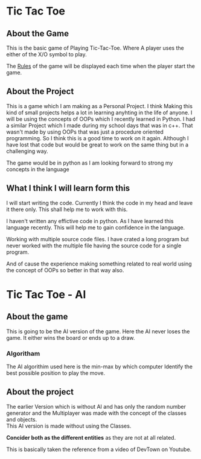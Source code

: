 # Tic Tac Toe

## About the Game
This is the basic game of Playing Tic-Tac-Toe. Where A player uses the either of the X/O symbol to play.

The [Rules](./Rules.py) of the game will be displayed each time when the player start the game.

## About the Project
This is a game which I am making as a Personal Project. I think Making this kind of small projects helps a lot in learning anyhting in the life of anyone. I will be using the concepts of OOPs which I recently learned in Python.
I had a similar Project which I made during my school days that was in c++. That wasn't made by using OOPs that was just a procedure oriented programming. So I think this is a good time to work on it again. Although I have lost that code but would be great to work on the same thing but in a challenging way.

The game would be in python as I am looking forward to strong my concepts in the language


## What I think I will learn form this
I will start writing the code. Currently I think the code in my head and leave it there only. This shall help me to work with this.

I haven't written any effictive code in python. As I have learned this language recently. This will help me to gain confidence in the language.

Working with multiple source code files. I have crated a long program but never worked with the multiple file having the source code for a single program.

And of cause the experience making something related to real world using the concept of OOPs so better in that way also.


# Tic Tac Toe - AI

## About the game
This is going to be the AI version of the game. Here the AI never loses the game. It either wins the board or ends up to a draw.

### Algoritham 
The AI algorithim used here is the min-max by which computer Identify the best possible position to play the move.

## About the project 
The earlier Version which is without AI and has only the random number generator and the Multiplayer was made with the concept of the classes and objects.<br>
This AI version is made without using the Classes. 

**Concider both as the different entities** as they are not at all related.

This is basically taken the reference from a video of DevTown on Youtube.